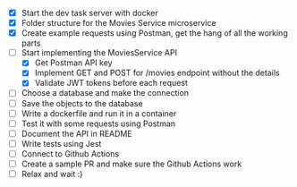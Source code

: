 - [x] Start the dev task server with docker
- [x] Folder structure for the Movies Service microservice
- [x] Create example requests using Postman, get the hang of all the working parts
- [ ] Start implementing the MoviesService API
  - [x] Get Postman API key
  - [x] Implement GET and POST for /movies endpoint without the details
  - [x] Validate JWT tokens before each request
- [ ] Choose a database and make the connection
- [ ] Save the objects to the database
- [ ] Write a dockerfile and run it in a container
- [ ] Test it with some requests using Postman
- [ ] Document the API in README
- [ ] Write tests using Jest
- [ ] Connect to Github Actions
- [ ] Create a sample PR and make sure the Github Actions work
- [ ] Relax and wait :)
